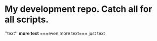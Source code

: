 # My development repo. Catch all for all scripts.
''text''
**more text**
===even more text===
just text
